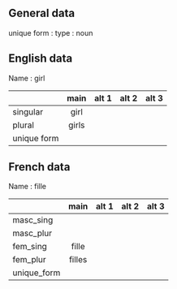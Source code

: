 ## General data

unique form :
type : noun

## English data

Name : girl

|             | main  | alt 1 | alt 2 | alt 3 |
| :---------- | :---: | :---: | :---: | ----- |
| singular    | girl  |       |       |       |
| plural      | girls |       |       |       |
| unique form |       |       |       |       |

## French data

Name : fille

|             |  main  | alt 1 | alt 2 | alt 3 |
| :---------- | :----: | :---: | :---: | :---: |
| masc_sing   |        |       |       |       |
| masc_plur   |        |       |       |       |
| fem_sing    | fille  |       |       |       |
| fem_plur    | filles |       |       |       |
| unique_form |        |       |       |       |


